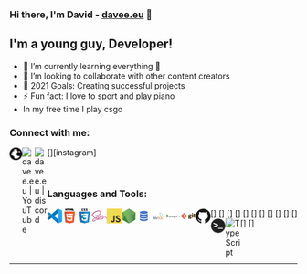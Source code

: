 ### Hi there, I'm David -  [davee.eu][website] 👋 

## I'm a young guy, Developer!

- 🌱 I’m currently learning everything 🤣
- 👯 I’m looking to collaborate with other content creators
- 🥅 2021 Goals: Creating successful projects
- ⚡ Fun fact: I love to sport and play piano
-  In my free time I play csgo

### Connect with me:

[<img align="left" alt="davee.eu" width="22px" src="https://raw.githubusercontent.com/iconic/open-iconic/master/svg/globe.svg" />][website]
[<img align="left" alt="davee.eu | YouTube" width="22px" src="https://cdn.jsdelivr.net/npm/simple-icons@v3/icons/youtube.svg" />][youtube]
[<img align="left" alt="davee.eu | discord" width="22px" src="https://seeklogo.com/images/D/discord-logo-134E148657-seeklogo.com.png" />][instagram]

<br />

### Languages and Tools:

[<img align="left" alt="Visual Studio Code" width="26px" src="https://raw.githubusercontent.com/github/explore/80688e429a7d4ef2fca1e82350fe8e3517d3494d/topics/visual-studio-code/visual-studio-code.png" />]
[<img align="left" alt="HTML5" width="26px" src="https://raw.githubusercontent.com/github/explore/80688e429a7d4ef2fca1e82350fe8e3517d3494d/topics/html/html.png" />]
[<img align="left" alt="CSS3" width="26px" src="https://raw.githubusercontent.com/github/explore/80688e429a7d4ef2fca1e82350fe8e3517d3494d/topics/css/css.png" />]
[<img align="left" alt="Sass" width="26px" src="https://raw.githubusercontent.com/github/explore/80688e429a7d4ef2fca1e82350fe8e3517d3494d/topics/sass/sass.png" />]
[<img align="left" alt="JavaScript" width="26px" src="https://raw.githubusercontent.com/github/explore/80688e429a7d4ef2fca1e82350fe8e3517d3494d/topics/javascript/javascript.png" />]
[<img align="left" alt="Node.js" width="26px" src="https://raw.githubusercontent.com/github/explore/80688e429a7d4ef2fca1e82350fe8e3517d3494d/topics/nodejs/nodejs.png" />]
[<img align="left" alt="SQL" width="26px" src="https://raw.githubusercontent.com/github/explore/80688e429a7d4ef2fca1e82350fe8e3517d3494d/topics/sql/sql.png" />]
[<img align="left" alt="MySQL" width="26px" src="https://raw.githubusercontent.com/github/explore/80688e429a7d4ef2fca1e82350fe8e3517d3494d/topics/mysql/mysql.png" />]
[<img align="left" alt="MongoDB" width="26px" src="https://raw.githubusercontent.com/github/explore/80688e429a7d4ef2fca1e82350fe8e3517d3494d/topics/mongodb/mongodb.png" />]
[<img align="left" alt="Git" width="26px" src="https://raw.githubusercontent.com/github/explore/80688e429a7d4ef2fca1e82350fe8e3517d3494d/topics/git/git.png" />]
[<img align="left" alt="GitHub" width="26px" src="https://raw.githubusercontent.com/github/explore/78df643247d429f6cc873026c0622819ad797942/topics/github/github.png" />]
[<img align="left" alt="Terminal" width="26px" src="https://raw.githubusercontent.com/github/explore/80688e429a7d4ef2fca1e82350fe8e3517d3494d/topics/terminal/terminal.png"/>]
[<img align="left" alt="TypeScript" width="26px" src="https://iconape.com/wp-content/png_logo_vector/typescript.png"/>]

<br />
<br />

---

[website]: http://davee.eu
[youtube]: https://www.youtube.com/channel/UCas7Gv6BZ6tOWvIR811vQzw
[discord]: https://discord.com/invite/h5FfbKEgYR
